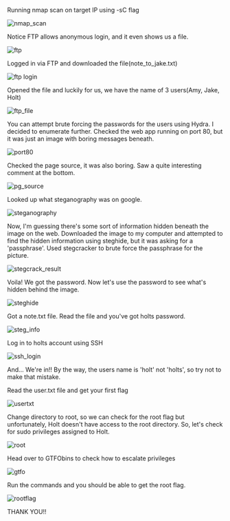 Running nmap scan on target IP using -sC flag

![nmap_scan](https://user-images.githubusercontent.com/105601553/198828403-60d33cad-ccfa-4b70-a968-e3954516bd62.png)

Notice FTP allows anonymous login, and it even shows us a file.

![ftp](https://user-images.githubusercontent.com/105601553/198828508-b5bdb799-ee41-4f37-af99-6f8b1657a58a.png)

Logged in via FTP and downloaded the file(note_to_jake.txt)

![ftp login](https://user-images.githubusercontent.com/105601553/198828556-4c77839b-7b3d-4b68-9ccc-518ba7396254.png)

Opened the file and luckily for us, we have the name of 3 users(Amy, Jake, Holt)

![ftp_file](https://user-images.githubusercontent.com/105601553/198828657-77ab1880-894f-4b62-add2-3e8b1cda3284.png)

You can attempt brute forcing the passwords for the users using Hydra. I decided to enumerate further.
Checked the web app running on port 80, but it was just an image with boring messages beneath.

![port80](https://user-images.githubusercontent.com/105601553/198828793-e44168c6-4b08-4205-be74-6caf12e400ae.png)

Checked the page source, it was also boring. Saw a quite interesting comment at the bottom.

![pg_source](https://user-images.githubusercontent.com/105601553/198828949-05711890-f0e3-4116-8911-abd968036844.png)

Looked up what steganography was on google.

![steganography](https://user-images.githubusercontent.com/105601553/198828980-31db5aca-dfa4-4620-9976-ee9c2b22c7c8.png)

Now, I'm guessing there's some sort of information hidden beneath the image on the web.
Downloaded the image to my computer and attempted to find the hidden information using steghide, but it was asking for a 'passphrase'.
Used stegcracker to brute force the passphrase for the picture.

![stegcrack_result](https://user-images.githubusercontent.com/105601553/198829172-7fc652b2-84a1-44b2-9b60-bc965bad835d.png)

Voila! We got the password. Now let's use the password to see what's hidden behind the image.

![steghide](https://user-images.githubusercontent.com/105601553/198829258-633749ef-76ed-432f-80aa-39c7e9f69d31.png)

Got a note.txt file.
Read the file and you've got holts password.

![steg_info](https://user-images.githubusercontent.com/105601553/198829301-351010e2-4d1b-4772-8da7-a812c030e4a8.png)

Log in to holts account using SSH

![ssh_login](https://user-images.githubusercontent.com/105601553/198829349-cae712e5-9dc5-4f4d-b4f1-0bc93d3a897a.png)

And... We're in!!
By the way, the users name is 'holt' not 'holts', so try not to make that mistake.

Read the user.txt file and get your first flag

![usertxt](https://user-images.githubusercontent.com/105601553/198829442-c1e2f87f-cc46-42b8-b883-00d2776067e6.png)

Change directory to root, so we can check for the root flag but unfortunately, Holt doesn't have access to the root directory.
So, let's check for sudo privileges assigned to Holt.

![root](https://user-images.githubusercontent.com/105601553/198829541-2f12d425-2f4a-4b90-8acc-0a944c6736de.png)

Head over to GTFObins to check how to escalate privileges

![gtfo](https://user-images.githubusercontent.com/105601553/198829572-bdf89532-a143-4787-b302-4879cd11e49a.png)

Run the commands and you should be able to get the root flag.

![rootflag](https://user-images.githubusercontent.com/105601553/198829595-161fdcc4-7b0c-4ad0-b1b3-7a88e5b1bf65.png)

THANK YOU!!










